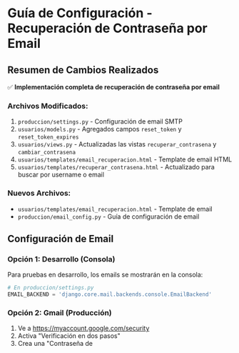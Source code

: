 # Guía de Configuración - Recuperación de Contraseña por Email

## Resumen de Cambios Realizados

✅ **Implementación completa de recuperación de contraseña por email**

### Archivos Modificados:
1. `produccion/settings.py` - Configuración de email SMTP
2. `usuarios/models.py` - Agregados campos `reset_token` y `reset_token_expires`
3. `usuarios/views.py` - Actualizadas las vistas `recuperar_contrasena` y `cambiar_contrasena`
4. `usuarios/templates/email_recuperacion.html` - Template de email HTML
5. `usuarios/templates/recuperar_contrasena.html` - Actualizado para buscar por username o email

### Nuevos Archivos:
- `usuarios/templates/email_recuperacion.html` - Template de email
- `produccion/email_config.py` - Guía de configuración de email

## Configuración de Email

### Opción 1: Desarrollo (Consola)
Para pruebas en desarrollo, los emails se mostrarán en la consola:

```python
# En produccion/settings.py
EMAIL_BACKEND = 'django.core.mail.backends.console.EmailBackend'
```

### Opción 2: Gmail (Producción)
1. Ve a https://myaccount.google.com/security
2. Activa "Verificación en dos pasos"
3. Crea una "Contraseña de
